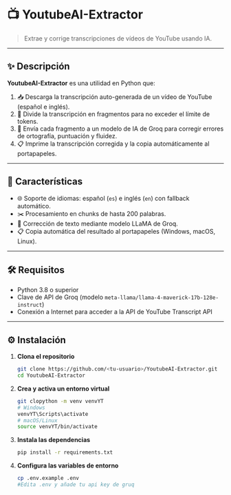 # 📺 YoutubeAI-Extractor

> Extrae y corrige transcripciones de vídeos de YouTube usando IA.

---

## ✨ Descripción

**YoutubeAI-Extractor** es una utilidad en Python que:

1. 📥 Descarga la transcripción auto-generada de un vídeo de YouTube (español e inglés).  
2. 🧩 Divide la transcripción en fragmentos para no exceder el límite de tokens.  
3. 🤖 Envía cada fragmento a un modelo de IA de Groq para corregir errores de ortografía, puntuación y fluidez.  
4. 📋 Imprime la transcripción corregida y la copia automáticamente al portapapeles.

---

## 🚀 Características

- 🌐 Soporte de idiomas: español (`es`) e inglés (`en`) con fallback automático.  
- ✂️ Procesamiento en chunks de hasta 200 palabras.  
- 📝 Corrección de texto mediante modelo LLaMA de Groq.  
- 📋 Copia automática del resultado al portapapeles (Windows, macOS, Linux).

---

## 🛠️ Requisitos

- Python 3.8 o superior  
- Clave de API de Groq (modelo `meta-llama/llama-4-maverick-17b-128e-instruct`)  
- Conexión a Internet para acceder a la API de YouTube Transcript API

---

## ⚙️ Instalación

1. **Clona el repositorio**  
   ```bash
   git clone https://github.com/<tu-usuario>/YoutubeAI-Extractor.git
   cd YoutubeAI-Extractor
   ```
2. **Crea y activa un entorno virtual**  
   ```bash
   git clopython -m venv venvYT
   # Windows
   venvYT\Scripts\activate
   # macOS/Linux
   source venvYT/bin/activate
   ```
3. **Instala las dependencias**  
   ```bash
   pip install -r requirements.txt
   ```
4. **Configura las variables de entorno**  
   ```bash
   cp .env.example .env
   #Edita .env y añade tu api key de gruq
   ```
   

